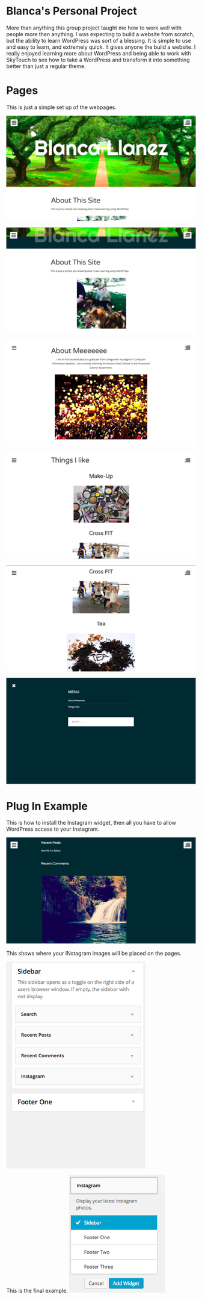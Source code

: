 Blanca's Personal Project 
============================

More than anything this group project taught me how to work well with people more than anything. I was expecting to build a website from scratch, but the ability to learn WordPress was 
sort of a blessing. It is simple to use and easy to learn, and extremely quick. It gives anyone the build a website. I really enjoyed learning more about WordPress and being able
to work with SkyTouch to see how to take a WordPress and transform it into something better than just a regular theme. 


Pages
============================
This is just a simple set up of the webpages.


![Picture1](Picture1.PNG)

![Picture2](Picture2.PNG)

![Picture3](Picture3.PNG)


![Picture4](Picture4.PNG)


![Picture5](Picture5.PNG)


![Picture6](Picture6.PNG)


Plug In Example
============================

This is how to install the Instagram widget, then all you have to allow WordPress access to your Instagram.
 
![Picture7](Picture7.PNG)

This shows where your INstagram images will be placed on the pages.

![Picture8](Picture8.PNG)

This is the final example. 
![Picture9](Picture9.PNG)

